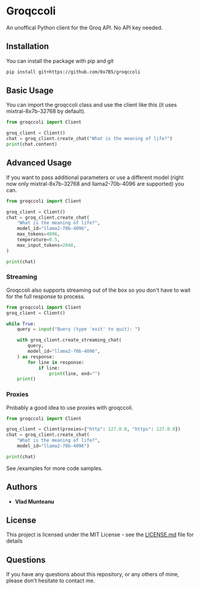 # Groqccoli 
An unoffical Python client for the Groq API. No API key needed.

## Installation 
You can install the package with pip and git 
```bash
pip install git+https://github.com/0x7B5/groqccoli
```

## Basic Usage 
You can import the groqccoli class and use the client like this (it uses mixtral-8x7b-32768 by default). 

```python
from groqccoli import Client

groq_client = Client()
chat = groq_client.create_chat("What is the meaning of life?")
print(chat.content)
```

## Advanced Usage 
If you want to pass additional parameters or use a different model (right now only mixtral-8x7b-32768 and llama2-70b-4096 are supported) you can. 

```python
from groqccoli import Client

groq_client = Client()
chat = groq_client.create_chat(
    "What is the meaning of life?",
    model_id="llama2-70b-4096",
    max_tokens=4096,
    temperature=0.5,
    max_input_tokens=2048,
)

print(chat)
```

### Streaming 
Groqccoli also supports streaming out of the box so you don't have to wait for the full response to process. 

```python
from groqccoli import Client
groq_client = Client()

while True:
    query = input("Query (type 'exit' to quit): ")

    with groq_client.create_streaming_chat(
        query,
        model_id="llama2-70b-4096",
    ) as response:
        for line in response:
            if line:
                print(line, end="")
    print()
```

### Proxies 
Probably a good idea to use proxies with groqccoli.

```python
from groqccoli import Client

groq_client = Client(proxies={"http": 127.0.0, "https": 127.0.0})
chat = groq_client.create_chat(
    "What is the meaning of life?",
    model_id="llama2-70b-4096")

print(chat)
```


See /examples for more code samples. 

## Authors

- **Vlad Munteanu**

## License

This project is licensed under the MIT License - see the [LICENSE.md](LICENSE) file for details

## Questions

If you have any questions about this repository, or any others of mine, please
don't hesitate to contact me.